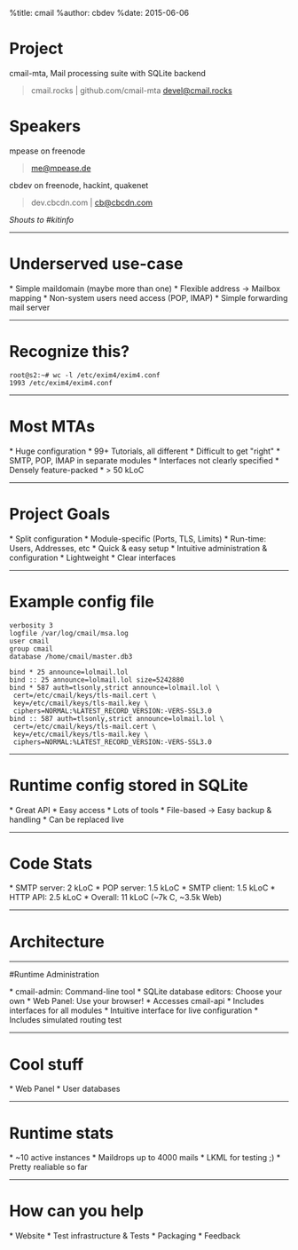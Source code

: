 %title: cmail
%author: cbdev
%date: 2015-06-06

# Project
cmail-mta, Mail processing suite with SQLite backend
>cmail.rocks | github.com/cmail-mta
>devel@cmail.rocks

# Speakers
mpease on freenode
>me@mpease.de

cbdev on freenode, hackint, quakenet
>dev.cbcdn.com | cb@cbcdn.com


*Shouts to #kitinfo*

-------------------------------------------------
# Underserved use-case

\* Simple maildomain (maybe more than one)
\* Flexible address -> Mailbox mapping
\* Non-system users need access (POP, IMAP)
\* Simple forwarding mail server

-------------------------------------------------
# Recognize this?

    root@s2:~# wc -l /etc/exim4/exim4.conf
    1993 /etc/exim4/exim4.conf


-------------------------------------------------
# Most MTAs

\* Huge configuration
\* 99+ Tutorials, all different
\* Difficult to get "right"
\* SMTP, POP, IMAP in separate modules
\* Interfaces not clearly specified
\* Densely feature-packed
\* \> 50 kLoC

-------------------------------------------------
# Project Goals

\* Split configuration
 \* Module-specific (Ports, TLS, Limits)
 \* Run-time: Users, Addresses, etc
\* Quick & easy setup
\* Intuitive administration & configuration
\* Lightweight
\* Clear interfaces

-------------------------------------------------
# Example config file

	verbosity 3
	logfile /var/log/cmail/msa.log
	user cmail
	group cmail
	database /home/cmail/master.db3
	
	bind * 25 announce=lolmail.lol
	bind :: 25 announce=lolmail.lol size=5242880
	bind * 587 auth=tlsonly,strict announce=lolmail.lol \
	 cert=/etc/cmail/keys/tls-mail.cert \
	 key=/etc/cmail/keys/tls-mail.key \
	 ciphers=NORMAL:%LATEST_RECORD_VERSION:-VERS-SSL3.0
	bind :: 587 auth=tlsonly,strict announce=lolmail.lol \
	 cert=/etc/cmail/keys/tls-mail.cert \
	 key=/etc/cmail/keys/tls-mail.key \
	 ciphers=NORMAL:%LATEST_RECORD_VERSION:-VERS-SSL3.0

-------------------------------------------------
# Runtime config stored in SQLite

\* Great API
\* Easy access
\* Lots of tools
\* File-based -> Easy backup & handling
\* Can be replaced live

-------------------------------------------------
# Code Stats

\* SMTP server: 2 kLoC
\* POP server: 1.5 kLoC
\* SMTP client: 1.5 kLoC
\* HTTP API: 2.5 kLoC
\* Overall: 11 kLoC (~7k C, ~3.5k Web)

-------------------------------------------------
# Architecture


-------------------------------------------------
#Runtime Administration

\* cmail-admin: Command-line tool
\* SQLite database editors: Choose your own
\* Web Panel: Use your browser!
 \* Accesses cmail-api
 \* Includes interfaces for all modules
 \* Intuitive interface for live configuration
 \* Includes simulated routing test

-------------------------------------------------
# Cool stuff

\* Web Panel
\* User databases


-------------------------------------------------
# Runtime stats

\* ~10 active instances
\* Maildrops up to 4000 mails
\* LKML for testing ;)
\* Pretty realiable so far

-------------------------------------------------
# How can you help

\* Website
\* Test infrastructure & Tests
\* Packaging
\* Feedback

